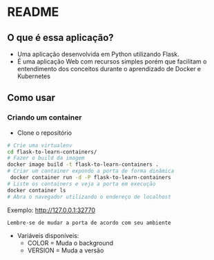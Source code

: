 # README

## O que é essa aplicação?

- Uma aplicação desenvolvida em Python utilizando Flask.
- É uma aplicação Web com recursos simples porém que facilitam o entendimento dos conceitos durante o aprendizado de Docker e Kubernetes

## Como usar

### Criando um container

- Clone o repositório
```bash
# Crie uma virtualenv
cd flask-to-learn-containers/
# Fazer o build da imagem
docker image build -t flask-to-learn-containers .
# Criar um container expondo a porta de forma dinâmica
 docker container run -d -P flask-to-learn-containers
# Liste os containers e veja a porta em execução
docker container ls
# Abra o navegador utilizando o endereço de localhost
```

Exemplo: http://127.0.0.1:32770

`Lembre-se de mudar a porta de acordo com seu ambiente`

- Variáveis disponíveis:
  - COLOR = Muda o background
  - VERSION = Muda a versão